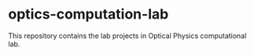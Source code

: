 # optics-computation-lab
This repository contains the lab projects in Optical Physics computational lab.
